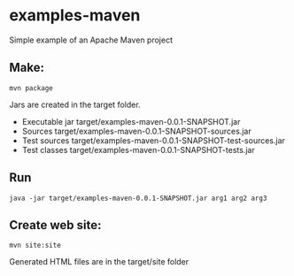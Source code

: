 examples-maven
==============

Simple example of an Apache Maven project

Make:
--------------

    mvn package

Jars are created in the target folder.

* Executable jar 
        target/examples-maven-0.0.1-SNAPSHOT.jar
* Sources 
        target/examples-maven-0.0.1-SNAPSHOT-sources.jar
* Test sources 
        target/examples-maven-0.0.1-SNAPSHOT-test-sources.jar
* Test classes 
        target/examples-maven-0.0.1-SNAPSHOT-tests.jar
    

Run 
--------------

    java -jar target/examples-maven-0.0.1-SNAPSHOT.jar arg1 arg2 arg3

Create web site:
--------------

    mvn site:site 

Generated HTML files are in the target/site folder